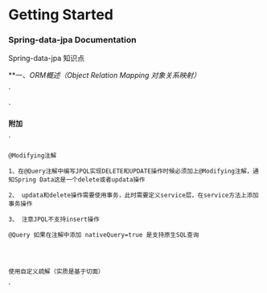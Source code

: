 # Getting Started

### Spring-data-jpa Documentation

Spring-data-jpa 知识点

**一、*ORM概述（Object Relation Mapping 对象关系映射）*


`
    

`


**附加**

`

    @Modifying注解
    
    1、在@Query注解中编写JPQL实现DELETE和UPDATE操作时候必须加上@Modifying注解，通知Spring Data这是一个delete或者updata操作
    
    2、 updata和delete操作需要使用事务，此时需要定义service层，在service方法上添加事务操作
    
    3、 注意JPQL不支持insert操作
    
    @Query 如果在注解中添加 nativeQuery=true 是支持原生SQL查询
    
    
    
    
    使用自定义疏解（实质是基于切面）
    
    
    

`

